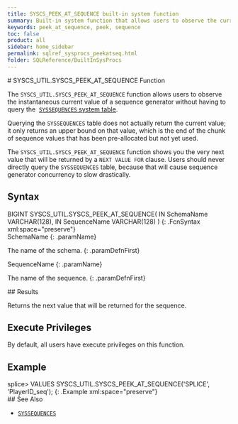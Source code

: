 ```yaml
---
title: SYSCS_PEEK_AT_SEQUENCE built-in system function
summary: Built-in system function that allows users to observe the current value of a sequence generator without querying a system table
keywords: peek_at_sequence, peek, sequence
toc: false
product: all
sidebar: home_sidebar
permalink: sqlref_sysprocs_peekatseq.html
folder: SQLReference/BuiltInSysProcs
---
```

<section>
<div class="TopicContent" data-swiftype-index="true" markdown="1">
# SYSCS_UTIL.SYSCS_PEEK_AT_SEQUENCE Function

The `SYSCS_UTIL.SYSCS_PEEK_AT_SEQUENCE` function allows users to observe
the instantaneous current value of a sequence generator without having
to query the &nbsp;[`SYSSEQUENCES` system
table](sqlref_systables_syssequences.html).

Querying the `SYSSEQUENCES` table does not actually return the current
value; it only returns an upper bound on that value, which is the end of
the chunk of sequence values that has been pre-allocated but not yet
used.

The `SYSCS_UTIL.SYSCS_PEEK_AT_SEQUENCE` function shows you the very next
value that will be returned by a `NEXT VALUE FOR` clause. Users should
never directly query the `SYSSEQUENCES` table, because that will cause
sequence generator concurrency to slow drastically.

## Syntax

<div class="fcnWrapperWide" markdown="1">
    BIGINT SYSCS_UTIL.SYSCS_PEEK_AT_SEQUENCE(
                IN SchemaName VARCHAR(128),
                IN SequenceName VARCHAR(128)
    )
{: .FcnSyntax xml:space="preserve"}

</div>
<div class="paramList" markdown="1">
SchemaName
{: .paramName}

The name of the schema.
{: .paramDefnFirst}

SequenceName
{: .paramName}

The name of the sequence.
{: .paramDefnFirst}

</div>
## Results

Returns the next value that will be returned for the sequence.

## Execute Privileges

By default, all users have execute privileges on this function.

## Example

<div class="preWrapperWide" markdown="1">
    splice> VALUES SYSCS_UTIL.SYSCS_PEEK_AT_SEQUENCE('SPLICE', 'PlayerID_seq');
{: .Example xml:space="preserve"}

</div>
## See Also

* [`SYSSEQUENCES`](sqlref_systables_syssequences.html)

</div>
</section>
